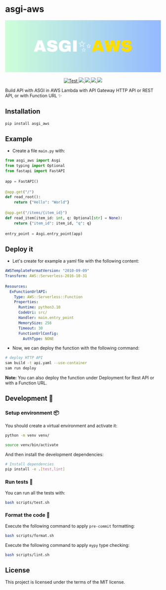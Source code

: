 # asgi-aws

![logo](https://raw.githubusercontent.com/yezz123/asgi-aws/main/.github/logo.png)

<p align="center">
<a href="https://github.com/yezz123/asgi-aws/actions/workflows/test.yml" target="_blank">
    <img src="https://github.com/yezz123/asgi-aws/actions/workflows/test.yml/badge.svg" alt="Test">
</a>
<a href="https://github.com/yezz123/asgi-aws/actions/workflows/lint.yml">
    <img src="https://github.com/yezz123/asgi-aws/actions/workflows/lint.yml/badge.svg"/>
</a>
<a href="https://codecov.io/gh/yezz123/asgi-aws">
    <img src="https://codecov.io/gh/yezz123/asgi-aws/branch/main/graph/badge.svg?token=MTG51U77R2"/>
</a>
<a href="https://github.com/yezz123/asgi-aws/actions/workflows/lint.yml">
    <img src="https://github.com/yezz123/asgi-aws/actions/workflows/lint.yml/badge.svg"/>
</a>
<a href="https://pypi.org/project/asgi_aws">
    <img src="https://img.shields.io/pypi/pyversions/asgi_aws.svg?color=%2334D058"/>
</a>
</p>

Build API with ASGI in AWS Lambda with API Gateway HTTP API or REST API, or with Function URL ✨

## Installation

```sh
pip install asgi_aws
```

## Example

- Create a file `main.py` with:

```python
from asgi_aws import Asgi
from typing import Optional
from fastapi import FastAPI

app = FastAPI()

@app.get("/")
def read_root():
    return {"Hello": "World"}

@app.get("/items/{item_id}")
def read_item(item_id: int, q: Optional[str] = None):
    return {"item_id": item_id, "q": q}

entry_point = Asgi.entry_point(app)
```

## Deploy it

- Let's create for example a yaml file with the following content:

```yaml
AWSTemplateFormatVersion: "2010-09-09"
Transform: AWS::Serverless-2016-10-31

Resources:
  ExFunctionUrlAPI:
    Type: AWS::Serverless::Function
    Properties:
      Runtime: python3.10
      CodeUri: src/
      Handler: main.entry_point
      MemorySize: 256
      Timeout: 30
      FunctionUrlConfig:
        AuthType: NONE
```

- Now, we can deploy the function with the following command:

```sh
# deploy HTTP API
sam build -t api.yaml --use-container
sam run deploy
```

**Note:** You can also deploy the function under Deployment for Rest API or with
a Function URL.

## Development 🚧

### Setup environment 📦

You should create a virtual environment and activate it:

```bash
python -m venv venv/
```

```bash
source venv/bin/activate
```

And then install the development dependencies:

```bash
# Install dependencies
pip install -e .[test,lint]
```

### Run tests 🌝

You can run all the tests with:

```bash
bash scripts/test.sh
```

### Format the code 🍂

Execute the following command to apply `pre-commit` formatting:

```bash
bash scripts/format.sh
```

Execute the following command to apply `mypy` type checking:

```bash
bash scripts/lint.sh
```

## License

This project is licensed under the terms of the MIT license.
